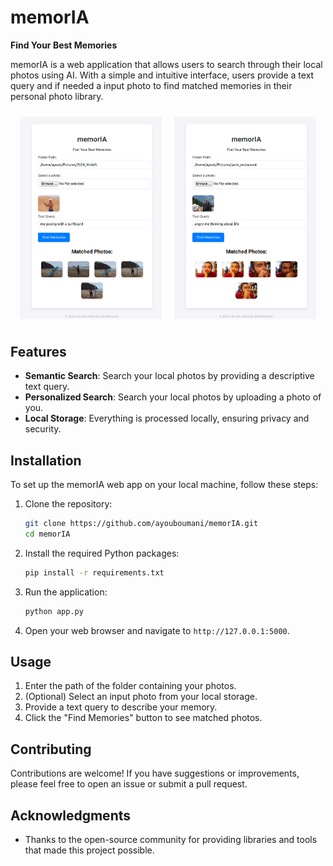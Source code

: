 # memorIA

**Find Your Best Memories**

memorIA is a web application that allows users to search through their local photos using AI. With a simple and intuitive interface, users provide a text query and if needed a input photo to find matched memories in their personal photo library.

<div style="display: flex; justify-content: center;">
    <img src="demo1.png" alt="Template Photo" style="margin: 10px; width: 45%;">
    <img src="demo2.png" alt="Template Photo" style="margin: 10px; width: 45%;">
</div>

## Features

- **Semantic Search**: Search your local photos by providing a descriptive text query.
- **Personalized Search**: Search your local photos by uploading a photo of you.
- **Local Storage**: Everything is processed locally, ensuring privacy and security.

## Installation

To set up the memorIA web app on your local machine, follow these steps:

1. Clone the repository:

   ```bash
   git clone https://github.com/ayouboumani/memorIA.git
   cd memorIA
   ```

2. Install the required Python packages:

   ```bash
   pip install -r requirements.txt
   ```

3. Run the application:

   ```bash
   python app.py
   ```

4. Open your web browser and navigate to `http://127.0.0.1:5000`.

## Usage

1. Enter the path of the folder containing your photos.
2. (Optional) Select an input photo from your local storage.
3. Provide a text query to describe your memory.
4. Click the "Find Memories" button to see matched photos.

## Contributing

Contributions are welcome! If you have suggestions or improvements, please feel free to open an issue or submit a pull request.


## Acknowledgments

- Thanks to the open-source community for providing libraries and tools that made this project possible.

